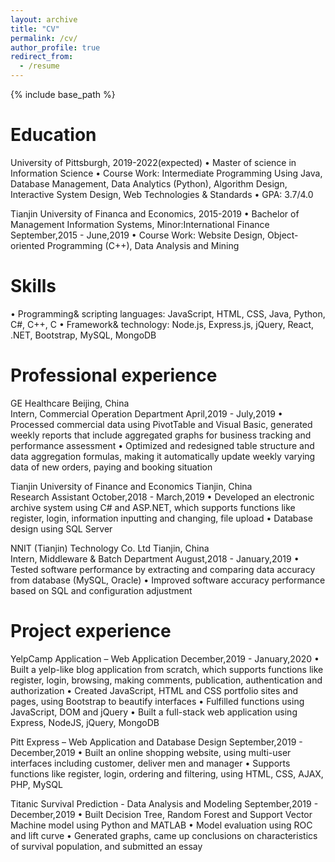 ```yaml
---
layout: archive
title: "CV"
permalink: /cv/
author_profile: true
redirect_from:
  - /resume
---
```


{% include base_path %}

Education
======
University of Pittsburgh, 2019-2022(expected)
    • Master of science in Information Science 
    • Course Work: Intermediate Programming Using Java, Database Management, Data Analytics     (Python), Algorithm Design, Interactive System Design, Web Technologies & Standards
    • GPA: 3.7/4.0

Tianjin University of Financa and Economics, 2015-2019
    • Bachelor of Management Information Systems, Minor:International Finance         September,2015 - June,2019
    • Course Work: Website Design, Object-oriented Programming (C++), Data Analysis and Mining

Skills
======
• Programming& scripting languages: JavaScript, HTML, CSS, Java, Python, C#, C++, C
• Framework& technology: Node.js, Express.js, jQuery, React, .NET, Bootstrap, MySQL, MongoDB 

Professional experience
======
GE Healthcare                                                             Beijing, China                                                                                                                               
Intern, Commercial Operation Department                                       April,2019 - July,2019
    • Processed commercial data using PivotTable and Visual Basic, generated weekly reports that include aggregated graphs for business tracking and performance assessment
    • Optimized and redesigned table structure and data aggregation formulas, making it automatically update weekly varying data of new orders, paying and booking situation
  
Tianjin University of Finance and Economics                                         Tianjin, China                                                                         
Research Assistant                                                                  October,2018 - March,2019
    • Developed an electronic archive system using C# and ASP.NET, which supports functions like register, login, information inputting and changing, file upload
    • Database design using SQL Server

NNIT (Tianjin) Technology Co. Ltd                                           Tianjin, China                                                                         
Intern, Middleware & Batch Department                                            August,2018 - January,2019
    • Tested software performance by extracting and comparing data accuracy from database (MySQL, Oracle)
    • Improved software accuracy performance based on SQL and configuration adjustment

Project experience
======
YelpCamp Application – Web Application                                              December,2019 - January,2020
    • Built a yelp-like blog application from scratch, which supports functions like register, login, browsing, making comments, publication, authentication and authorization
    • Created JavaScript, HTML and CSS portfolio sites and pages, using Bootstrap to beautify interfaces
    • Fulfilled functions using JavaScript, DOM and jQuery
    • Built a full-stack web application using Express, NodeJS, jQuery, MongoDB

Pitt Express – Web Application and Database Design                                   September,2019 - December,2019
    • Built an online shopping website, using multi-user interfaces including customer, deliver men and manager
    • Supports functions like register, login, ordering and filtering, using HTML, CSS, AJAX, PHP, MySQL

Titanic Survival Prediction - Data Analysis and Modeling                             September,2019 - December,2019
    • Built Decision Tree, Random Forest and Support Vector Machine model using Python and MATLAB
    • Model evaluation using ROC and lift curve
    • Generated graphs, came up conclusions on characteristics of survival population, and submitted an essay
